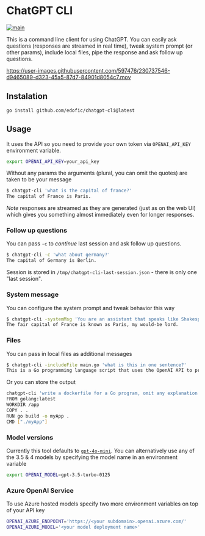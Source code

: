 # ChatGPT CLI

[![main](https://github.com/edofic/chatgpt-cli/actions/workflows/main.yml/badge.svg)](https://github.com/edofic/chatgpt-cli/actions/workflows/main.yml)

This is a command line client for using ChatGPT. You can easily ask questions (responses are streamed in real time), tweak system prompt (or other params), include local files, pipe the response and ask follow up questions. 


https://user-images.githubusercontent.com/597476/230737546-d9465089-d323-45a5-87d7-84901d8054c7.mov


## Instalation

```
go install github.com/edofic/chatgpt-cli@latest
```

## Usage

It uses the API so you need to provide your own token via `OPENAI_API_KEY` environment variable.

```sh
export OPENAI_API_KEY=your_api_key
```

Without any params the arguments (plural, you can omit the quotes) are taken to be your message

```sh
$ chatgpt-cli 'what is the capital of france?'                                                         /tmp
The capital of France is Paris.
```

*Note* responses are streamed as they are generated (just as on the web UI) which gives you something almost immediately even for longer responses.

### Follow up questions

You can pass `-c` to _continue_ last session and ask follow up questions.

```sh
$ chatgpt-cli -c 'what about germany?' 
The capital of Germany is Berlin.
```

Session is stored in `/tmp/chatgpt-cli-last-session.json` - there is only one "last session".

### System message

You can configure the system prompt and tweak behavior this way 

```sh
$ chatgpt-cli -systemMsg 'You are an assistant that speaks like Shakespeare.' 'what is the capital of france?'
The fair capital of France is known as Paris, my would-be lord.
```

### Files 

You can pass in local files as additional messages

```sh
$ chatgpt-cli -includeFile main.go 'what is this in one sentence?'               
This is a Go programming language script that uses the OpenAI API to provide a command-line interface for interacting with the ChatGPT AI model to generate chat messages.
```

Or you can store the output

```sh
chatgpt-cli 'write a dockerfile for a Go program, omit any explanation' | tee Dockerfile
FROM golang:latest
WORKDIR /app
COPY . .
RUN go build -o myApp .
CMD ["./myApp"]
```

### Model versions

Currently this tool defaults to
[`gpt-4o-mini`](https://platform.openai.com/docs/models/gpt-4o-mini).
You can alternatively use any of the 3.5 & 4 models by specifying the model
name in an environment variable

```sh
export OPENAI_MODEL=gpt-3.5-turbo-0125
```


### Azure OpenAI Service

To use Azure hosted models specify two more environment variables on top of your API key

```sh
OPENAI_AZURE_ENDPOINT='https://<your subdomain>.openai.azure.com/'
OPENAI_AZURE_MODEL='<your model deployment name>'
```
